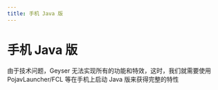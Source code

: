 ```yaml
---
title: 手机 Java 版
---
```


# 手机 Java 版

由于技术问题，Geyser 无法实现所有的功能和特效，这时，我们就需要使用 PojavLauncher/FCL 等在手机上启动 Java 版来获得完整的特性